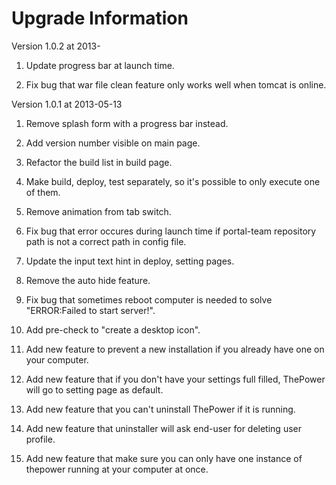 Upgrade Information
=====================
Version 1.0.2 at 2013-

  1. Update progress bar at launch time.

  2. Fix bug that war file clean feature only works well when tomcat is online.



Version 1.0.1 at 2013-05-13

  1. Remove splash form with a progress bar instead.
  
  2. Add version number visible on main page.

  3. Refactor the build list in build page.

  4. Make build, deploy, test separately, so it's possible to only execute one of them.

  5. Remove animation from tab switch.

  6. Fix bug that error occures during launch time if portal-team repository path is not a correct path in config file.

  7. Update the input text hint in deploy, setting pages.

  8. Remove the auto hide feature.

  9. Fix bug that sometimes reboot computer is needed to solve "ERROR:Failed to start server!".

  10. Add pre-check to "create a desktop icon".

  11. Add new feature to prevent a new installation if you already have one on your computer.

  12. Add new feature that if you don't have your settings full filled, ThePower will go to setting page as default.

  13. Add new feature that you can't uninstall ThePower if it is running.

  14. Add new feature that uninstaller will ask end-user for deleting user profile.

  15. Add new feature that make sure you can only have one instance of thepower running at your computer at once.

